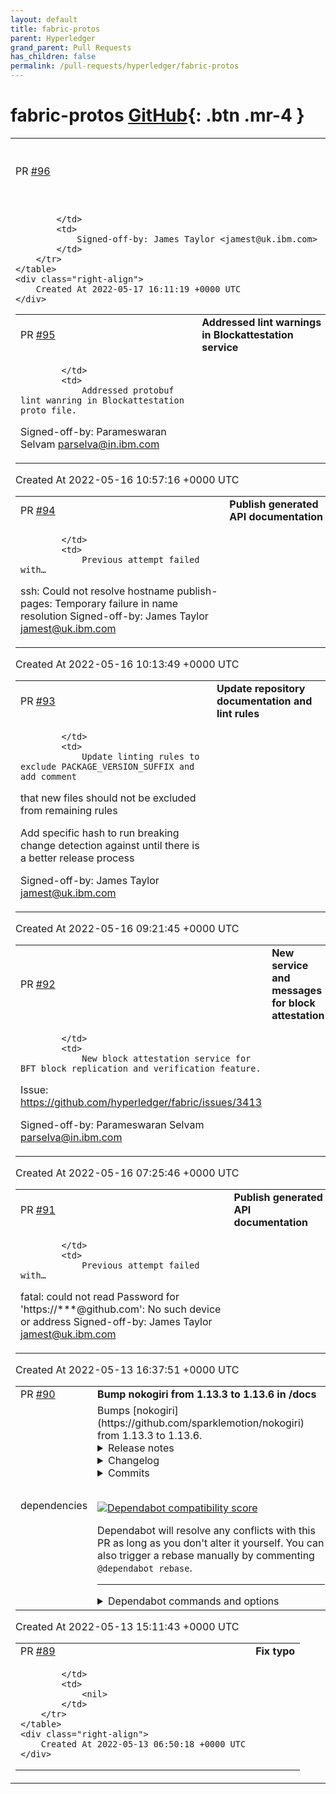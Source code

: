 ```yaml
---
layout: default
title: fabric-protos
parent: Hyperledger
grand_parent: Pull Requests
has_children: false
permalink: /pull-requests/hyperledger/fabric-protos
---
```


# fabric-protos <span class="fs-3 right-align">[GitHub](https://github.com/hyperledger/fabric-protos){: .btn .mr-4 }</span>


<div>
    <table>
        <tr>
            <td>
                PR <a href="https://github.com/hyperledger/fabric-protos/pull/96" class=".btn">#96</a>
            </td>
            <td>
                <b>
                    [WIP] Add binding generation for Go apiv2
                </b>
            </td>
        </tr>
        <tr>
            <td>
                
            </td>
            <td>
                Signed-off-by: James Taylor <jamest@uk.ibm.com>
            </td>
        </tr>
    </table>
    <div class="right-align">
        Created At 2022-05-17 16:11:19 +0000 UTC
    </div>
</div>

<div>
    <table>
        <tr>
            <td>
                PR <a href="https://github.com/hyperledger/fabric-protos/pull/95" class=".btn">#95</a>
            </td>
            <td>
                <b>
                    Addressed lint warnings in Blockattestation service
                </b>
            </td>
        </tr>
        <tr>
            <td>
                
            </td>
            <td>
                Addressed protobuf lint wanring in Blockattestation proto file.


Signed-off-by: Parameswaran Selvam <parselva@in.ibm.com>
            </td>
        </tr>
    </table>
    <div class="right-align">
        Created At 2022-05-16 10:57:16 +0000 UTC
    </div>
</div>

<div>
    <table>
        <tr>
            <td>
                PR <a href="https://github.com/hyperledger/fabric-protos/pull/94" class=".btn">#94</a>
            </td>
            <td>
                <b>
                    Publish generated API documentation
                </b>
            </td>
        </tr>
        <tr>
            <td>
                
            </td>
            <td>
                Previous attempt failed with…

ssh: Could not resolve hostname publish-pages: Temporary failure in name resolution
Signed-off-by: James Taylor <jamest@uk.ibm.com>
            </td>
        </tr>
    </table>
    <div class="right-align">
        Created At 2022-05-16 10:13:49 +0000 UTC
    </div>
</div>

<div>
    <table>
        <tr>
            <td>
                PR <a href="https://github.com/hyperledger/fabric-protos/pull/93" class=".btn">#93</a>
            </td>
            <td>
                <b>
                    Update repository documentation and lint rules
                </b>
            </td>
        </tr>
        <tr>
            <td>
                
            </td>
            <td>
                Update linting rules to exclude PACKAGE_VERSION_SUFFIX and add comment
that new files should not be excluded from remaining rules

Add specific hash to run breaking change detection against until there is a better release process

Signed-off-by: James Taylor <jamest@uk.ibm.com>
            </td>
        </tr>
    </table>
    <div class="right-align">
        Created At 2022-05-16 09:21:45 +0000 UTC
    </div>
</div>

<div>
    <table>
        <tr>
            <td>
                PR <a href="https://github.com/hyperledger/fabric-protos/pull/92" class=".btn">#92</a>
            </td>
            <td>
                <b>
                    New service and messages for block attestation
                </b>
            </td>
        </tr>
        <tr>
            <td>
                
            </td>
            <td>
                New block attestation service for BFT block replication and verification feature. 

Issue: https://github.com/hyperledger/fabric/issues/3413

Signed-off-by: Parameswaran Selvam <parselva@in.ibm.com>
            </td>
        </tr>
    </table>
    <div class="right-align">
        Created At 2022-05-16 07:25:46 +0000 UTC
    </div>
</div>

<div>
    <table>
        <tr>
            <td>
                PR <a href="https://github.com/hyperledger/fabric-protos/pull/91" class=".btn">#91</a>
            </td>
            <td>
                <b>
                    Publish generated API documentation
                </b>
            </td>
        </tr>
        <tr>
            <td>
                
            </td>
            <td>
                Previous attempt failed with…

fatal: could not read Password for 'https://***@github.com': No such device or address
Signed-off-by: James Taylor <jamest@uk.ibm.com>
            </td>
        </tr>
    </table>
    <div class="right-align">
        Created At 2022-05-13 16:37:51 +0000 UTC
    </div>
</div>

<div>
    <table>
        <tr>
            <td>
                PR <a href="https://github.com/hyperledger/fabric-protos/pull/90" class=".btn">#90</a>
            </td>
            <td>
                <b>
                    Bump nokogiri from 1.13.3 to 1.13.6 in /docs
                </b>
            </td>
        </tr>
        <tr>
            <td>
                <span class="chip">dependencies</span>
            </td>
            <td>
                Bumps [nokogiri](https://github.com/sparklemotion/nokogiri) from 1.13.3 to 1.13.6.
<details>
<summary>Release notes</summary>
<p><em>Sourced from <a href="https://github.com/sparklemotion/nokogiri/releases">nokogiri's releases</a>.</em></p>
<blockquote>
<h2>1.13.6 / 2022-05-08</h2>
<h3>Security</h3>
<ul>
<li>[CRuby] Address <a href="https://nvd.nist.gov/vuln/detail/CVE-2022-29181">CVE-2022-29181</a>, improper handling of unexpected data types, related to untrusted inputs to the SAX parsers. See <a href="https://github.com/sparklemotion/nokogiri/security/advisories/GHSA-xh29-r2w5-wx8m">GHSA-xh29-r2w5-wx8m</a> for more information.</li>
</ul>
<h3>Improvements</h3>
<ul>
<li><code>{HTML4,XML}::SAX::{Parser,ParserContext}</code> constructor methods now raise <code>TypeError</code> instead of segfaulting when an incorrect type is passed.</li>
</ul>
<hr />
<p>sha256:</p>
<pre><code>58417c7c10f78cd1c0e1984f81538300d4ea98962cfd3f46f725efee48f9757a  nokogiri-1.13.6-aarch64-linux.gem
a2b04ec3b1b73ecc6fac619b41e9fdc70808b7a653b96ec97d04b7a23f158dbc  nokogiri-1.13.6-arm64-darwin.gem
4437f2d03bc7da8854f4aaae89e24a98cf5c8b0212ae2bc003af7e65c7ee8e27  nokogiri-1.13.6-java.gem
99d3e212bbd5e80aa602a1f52d583e4f6e917ec594e6aa580f6aacc253eff984  nokogiri-1.13.6-x64-mingw-ucrt.gem
a04f6154a75b6ed4fe2d0d0ff3ac02f094b54e150b50330448f834fa5726fbba  nokogiri-1.13.6-x64-mingw32.gem
a13f30c2863ef9e5e11240dd6d69ef114229d471018b44f2ff60bab28327de4d  nokogiri-1.13.6-x86-linux.gem
63a2ca2f7a4f6bd9126e1695037f66c8eb72ed1e1740ef162b4480c57cc17dc6  nokogiri-1.13.6-x86-mingw32.gem
2b266e0eb18030763277b30dc3d64337f440191e2bd157027441ac56a59d9dfe  nokogiri-1.13.6-x86_64-darwin.gem
3fa37b0c3b5744af45f9da3e4ae9cbd89480b35e12ae36b5e87a0452e0b38335  nokogiri-1.13.6-x86_64-linux.gem
b1512fdc0aba446e1ee30de3e0671518eb363e75fab53486e99e8891d44b8587  nokogiri-1.13.6.gem
</code></pre>
<h2>1.13.5 / 2022-05-04</h2>
<h3>Security</h3>
<ul>
<li>[CRuby] Vendored libxml2 is updated to address <a href="https://nvd.nist.gov/vuln/detail/CVE-2022-29824">CVE-2022-29824</a>. See <a href="https://github.com/sparklemotion/nokogiri/security/advisories/GHSA-cgx6-hpwq-fhv5">GHSA-cgx6-hpwq-fhv5</a> for more information.</li>
</ul>
<h3>Dependencies</h3>
<ul>
<li>[CRuby] Vendored libxml2 is updated from v2.9.13 to <a href="https://gitlab.gnome.org/GNOME/libxml2/-/releases/v2.9.14">v2.9.14</a>.</li>
</ul>
<h3>Improvements</h3>
<ul>
<li>[CRuby] The libxml2 HTML4 parser no longer exhibits quadratic behavior when recovering some broken markup related to start-of-tag and bare <code>&lt;</code> characters.</li>
</ul>
<h3>Changed</h3>
<ul>
<li>[CRuby] The libxml2 HTML4 parser in v2.9.14 recovers from some broken markup differently. Notably, the XML CDATA escape sequence <code>&lt;![CDATA[</code> and incorrectly-opened comments will result in HTML text nodes starting with <code>&amp;lt;!</code> instead of skipping the invalid tag. This behavior is a direct result of the <a href="https://gitlab.gnome.org/GNOME/libxml2/-/commit/798bdf1">quadratic-behavior fix</a> noted above. The behavior of downstream sanitizers relying on this behavior will also change. Some tests describing the changed behavior are in <a href="https://github.com/sparklemotion/nokogiri/blob/3ed5bf2b5a367cb9dc6e329c5a1c512e1dd4565d/test/html4/test_comments.rb#L187-L204"><code>test/html4/test_comments.rb</code></a>.</li>
</ul>
<!-- raw HTML omitted -->
</blockquote>
<p>... (truncated)</p>
</details>
<details>
<summary>Changelog</summary>
<p><em>Sourced from <a href="https://github.com/sparklemotion/nokogiri/blob/main/CHANGELOG.md">nokogiri's changelog</a>.</em></p>
<blockquote>
<h2>1.13.6 / 2022-05-08</h2>
<h3>Security</h3>
<ul>
<li>[CRuby] Address <a href="https://nvd.nist.gov/vuln/detail/CVE-2022-29181">CVE-2022-29181</a>, improper handling of unexpected data types, related to untrusted inputs to the SAX parsers. See <a href="https://github.com/sparklemotion/nokogiri/security/advisories/GHSA-xh29-r2w5-wx8m">GHSA-xh29-r2w5-wx8m</a> for more information.</li>
</ul>
<h3>Improvements</h3>
<ul>
<li><code>{HTML4,XML}::SAX::{Parser,ParserContext}</code> constructor methods now raise <code>TypeError</code> instead of segfaulting when an incorrect type is passed.</li>
</ul>
<h2>1.13.5 / 2022-05-04</h2>
<h3>Security</h3>
<ul>
<li>[CRuby] Vendored libxml2 is updated to address <a href="https://nvd.nist.gov/vuln/detail/CVE-2022-29824">CVE-2022-29824</a>. See <a href="https://github.com/sparklemotion/nokogiri/security/advisories/GHSA-cgx6-hpwq-fhv5">GHSA-cgx6-hpwq-fhv5</a> for more information.</li>
</ul>
<h3>Dependencies</h3>
<ul>
<li>[CRuby] Vendored libxml2 is updated from v2.9.13 to <a href="https://gitlab.gnome.org/GNOME/libxml2/-/releases/v2.9.14">v2.9.14</a>.</li>
</ul>
<h3>Improvements</h3>
<ul>
<li>[CRuby] The libxml2 HTML parser no longer exhibits quadratic behavior when recovering some broken markup related to start-of-tag and bare <code>&lt;</code> characters.</li>
</ul>
<h3>Changed</h3>
<ul>
<li>[CRuby] The libxml2 HTML parser in v2.9.14 recovers from some broken markup differently. Notably, the XML CDATA escape sequence <code>&lt;![CDATA[</code> and incorrectly-opened comments will result in HTML text nodes starting with <code>&amp;lt;!</code> instead of skipping the invalid tag. This behavior is a direct result of the <a href="https://gitlab.gnome.org/GNOME/libxml2/-/commit/798bdf1">quadratic-behavior fix</a> noted above. The behavior of downstream sanitizers relying on this behavior will also change. Some tests describing the changed behavior are in <a href="https://github.com/sparklemotion/nokogiri/blob/3ed5bf2b5a367cb9dc6e329c5a1c512e1dd4565d/test/html4/test_comments.rb#L187-L204"><code>test/html4/test_comments.rb</code></a>.</li>
</ul>
<h2>1.13.4 / 2022-04-11</h2>
<h3>Security</h3>
<ul>
<li>Address <a href="https://nvd.nist.gov/vuln/detail/CVE-2022-24836">CVE-2022-24836</a>, a regular expression denial-of-service vulnerability. See <a href="https://github.com/sparklemotion/nokogiri/security/advisories/GHSA-crjr-9rc5-ghw8">GHSA-crjr-9rc5-ghw8</a> for more information.</li>
<li>[CRuby] Vendored zlib is updated to address <a href="https://nvd.nist.gov/vuln/detail/CVE-2018-25032">CVE-2018-25032</a>. See <a href="https://github.com/sparklemotion/nokogiri/security/advisories/GHSA-v6gp-9mmm-c6p5">GHSA-v6gp-9mmm-c6p5</a> for more information.</li>
<li>[JRuby] Vendored Xerces-J (<code>xerces:xercesImpl</code>) is updated to address <a href="https://nvd.nist.gov/vuln/detail/CVE-2022-23437">CVE-2022-23437</a>. See <a href="https://github.com/sparklemotion/nokogiri/security/advisories/GHSA-xxx9-3xcr-gjj3">GHSA-xxx9-3xcr-gjj3</a> for more information.</li>
<li>[JRuby] Vendored nekohtml (<code>org.cyberneko.html</code>) is updated to address <a href="https://nvd.nist.gov/vuln/detail/CVE-2022-24839">CVE-2022-24839</a>. See <a href="https://github.com/sparklemotion/nokogiri/security/advisories/GHSA-gx8x-g87m-h5q6">GHSA-gx8x-g87m-h5q6</a> for more information.</li>
</ul>
<h3>Dependencies</h3>
<ul>
<li>[CRuby] Vendored zlib is updated from 1.2.11 to 1.2.12. (See <a href="https://github.com/sparklemotion/nokogiri/blob/v1.13.x/LICENSE-DEPENDENCIES.md#platform-releases">LICENSE-DEPENDENCIES.md</a> for details on which packages redistribute this library.)</li>
<li>[JRuby] Vendored Xerces-J (<code>xerces:xercesImpl</code>) is updated from 2.12.0 to 2.12.2.</li>
<li>[JRuby] Vendored nekohtml (<code>org.cyberneko.html</code>) is updated from a fork of 1.9.21 to 1.9.22.noko2. This fork is now publicly developed at <a href="https://github.com/sparklemotion/nekohtml">https://github.com/sparklemotion/nekohtml</a></li>
</ul>
</blockquote>
</details>
<details>
<summary>Commits</summary>
<ul>
<li><a href="https://github.com/sparklemotion/nokogiri/commit/b7817b6a62ac210203a451d1a691a824288e9eab"><code>b7817b6</code></a> version bump to v1.13.6</li>
<li><a href="https://github.com/sparklemotion/nokogiri/commit/61b1a395cd512af2e0595a8e369465415e574fe8"><code>61b1a39</code></a> Merge pull request <a href="https://github-redirect.dependabot.com/sparklemotion/nokogiri/issues/2530">#2530</a> from sparklemotion/flavorjones-check-parse-memory-ty...</li>
<li><a href="https://github.com/sparklemotion/nokogiri/commit/83cc451c3f29df397caa890afc3b714eae6ab8f7"><code>83cc451</code></a> fix: {HTML4,XML}::SAX::{Parser,ParserContext} check arg types</li>
<li><a href="https://github.com/sparklemotion/nokogiri/commit/22c9e5b300c27a377fdde37c17eb9d07dd7322d0"><code>22c9e5b</code></a> version bump to v1.13.5</li>
<li><a href="https://github.com/sparklemotion/nokogiri/commit/615588192572f7cfcb43eabbb070a6e07bf9e731"><code>6155881</code></a> doc: update CHANGELOG for v1.13.5</li>
<li><a href="https://github.com/sparklemotion/nokogiri/commit/c519a47ab11f5e8fce77328fcb01a7b3befc2b9e"><code>c519a47</code></a> Merge pull request <a href="https://github-redirect.dependabot.com/sparklemotion/nokogiri/issues/2527">#2527</a> from sparklemotion/2525-update-libxml-2_9_14-v1_13_x</li>
<li><a href="https://github.com/sparklemotion/nokogiri/commit/66c2886e78f6801def83a549c3e6581ac48e61e8"><code>66c2886</code></a> dep: update libxml2 to v2.9.14</li>
<li><a href="https://github.com/sparklemotion/nokogiri/commit/b7c4cc35de38fcfdde4da1203d79ae38bc4324bf"><code>b7c4cc3</code></a> test: unpend the LIBXML_LOADED_VERSION test on freebsd</li>
<li><a href="https://github.com/sparklemotion/nokogiri/commit/eac793487183a5e72464e53cccd260971d5f29b5"><code>eac7934</code></a> dev: require yaml</li>
<li><a href="https://github.com/sparklemotion/nokogiri/commit/f3521ba3d38922d76dd5ed59705eab3988213712"><code>f3521ba</code></a> style(rubocop): pend Style/FetchEnvVar for now</li>
<li>Additional commits viewable in <a href="https://github.com/sparklemotion/nokogiri/compare/v1.13.3...v1.13.6">compare view</a></li>
</ul>
</details>
<br />


[![Dependabot compatibility score](https://dependabot-badges.githubapp.com/badges/compatibility_score?dependency-name=nokogiri&package-manager=bundler&previous-version=1.13.3&new-version=1.13.6)](https://docs.github.com/en/github/managing-security-vulnerabilities/about-dependabot-security-updates#about-compatibility-scores)

Dependabot will resolve any conflicts with this PR as long as you don't alter it yourself. You can also trigger a rebase manually by commenting `@dependabot rebase`.

[//]: # (dependabot-automerge-start)
[//]: # (dependabot-automerge-end)

---

<details>
<summary>Dependabot commands and options</summary>
<br />

You can trigger Dependabot actions by commenting on this PR:
- `@dependabot rebase` will rebase this PR
- `@dependabot recreate` will recreate this PR, overwriting any edits that have been made to it
- `@dependabot merge` will merge this PR after your CI passes on it
- `@dependabot squash and merge` will squash and merge this PR after your CI passes on it
- `@dependabot cancel merge` will cancel a previously requested merge and block automerging
- `@dependabot reopen` will reopen this PR if it is closed
- `@dependabot close` will close this PR and stop Dependabot recreating it. You can achieve the same result by closing it manually
- `@dependabot ignore this major version` will close this PR and stop Dependabot creating any more for this major version (unless you reopen the PR or upgrade to it yourself)
- `@dependabot ignore this minor version` will close this PR and stop Dependabot creating any more for this minor version (unless you reopen the PR or upgrade to it yourself)
- `@dependabot ignore this dependency` will close this PR and stop Dependabot creating any more for this dependency (unless you reopen the PR or upgrade to it yourself)
- `@dependabot use these labels` will set the current labels as the default for future PRs for this repo and language
- `@dependabot use these reviewers` will set the current reviewers as the default for future PRs for this repo and language
- `@dependabot use these assignees` will set the current assignees as the default for future PRs for this repo and language
- `@dependabot use this milestone` will set the current milestone as the default for future PRs for this repo and language

You can disable automated security fix PRs for this repo from the [Security Alerts page](https://github.com/hyperledger/fabric-protos/network/alerts).

</details>
            </td>
        </tr>
    </table>
    <div class="right-align">
        Created At 2022-05-13 15:11:43 +0000 UTC
    </div>
</div>

<div>
    <table>
        <tr>
            <td>
                PR <a href="https://github.com/hyperledger/fabric-protos/pull/89" class=".btn">#89</a>
            </td>
            <td>
                <b>
                    Fix typo
                </b>
            </td>
        </tr>
        <tr>
            <td>
                
            </td>
            <td>
                <nil>
            </td>
        </tr>
    </table>
    <div class="right-align">
        Created At 2022-05-13 06:50:18 +0000 UTC
    </div>
</div>

